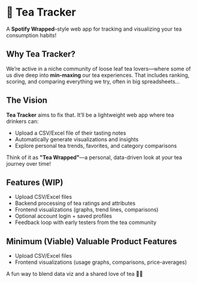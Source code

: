 # 🍵 Tea Tracker  
A **Spotify Wrapped**–style web app for tracking and visualizing your tea consumption habits!

## Why Tea Tracker?  
We’re active in a niche community of loose leaf tea lovers—where some of us dive deep into **min-maxing** our tea experiences. That includes ranking, scoring, and comparing everything we try, often in big spreadsheets...

## The Vision  
**Tea Tracker** aims to fix that. It’ll be a lightweight web app where tea drinkers can:  
- Upload a CSV/Excel file of their tasting notes  
- Automatically generate visualizations and insights  
- Explore personal tea trends, favorites, and category comparisons

Think of it as **"Tea Wrapped"**—a personal, data-driven look at your tea journey over time!

## Features (WIP)  
- Upload CSV/Excel files  
- Backend processing of tea ratings and attributes  
- Frontend visualizations (graphs, trend lines, comparisons)  
- Optional account login + saved profiles  
- Feedback loop with early testers from the tea community

## Minimum (Viable) Valuable Product Features
- Upload CSV/Excel files
- Frontend visualizations (usage graphs, comparisons, price-averages)
 
A fun way to blend data viz and a shared love of tea 🍵😸

